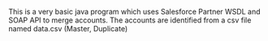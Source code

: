 This is a very basic java program which uses Salesforce Partner WSDL and SOAP API to merge accounts.
The accounts are identified from a csv file named data.csv (Master, Duplicate)